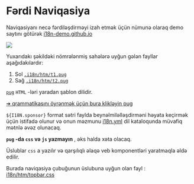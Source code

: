 # Fərdi Naviqasiya

Naviqasiyanı necə fərdiləşdirməyi izah etmək üçün nümunə olaraq demo saytını götürək [i18n-demo.github.io](//i18n-demo.github.io)

![](https://p.3ti.site/1731036697.avif)

Yuxarıdakı şəkildəki nömrələnmiş sahələrə uyğun gələn fayllar aşağıdakılardır:

1. Sol [`.i18n/htm/t1.pug`](https://github.com/i18n-site/demo.i18n.site/blob/main/.i18n/htm/t1.pug)
2. Sağ [`.i18n/htm/t2.pug`](https://github.com/i18n-site/demo.i18n.site/blob/main/.i18n/htm/t2.pug)

[`pug`](https://pugjs.org) `HTML` -ləri yaradan şablon dilidir.

[➔ qrammatikasını öyrənmək üçün bura klikləyin pug](https://pugjs.org)

`${I18N.sponsor}` format sətri faylda beynəlmiləlləşdirməni həyata keçirmək üçün istifadə olunur və onun məzmunu [i18n.yml](https://github.com/i18n-site/demo.i18n.site/blob/main/en/i18n.yml) dil kataloqunda müvafiq mətnlə əvəz olunacaq.

**`pug` -da `css` və `js` yazmayın** , əks halda xəta olacaq.

Üslublar `css` a yazılır və qarşılıqlı əlaqə veb komponentləri yaratmaqla əldə edilir.

Burada naviqasiya çubuğunun üslubuna uyğun olan fayl : [i18n/htm/topbar.css](https://github.com/i18n-site/demo.i18n.site/blob/main/.i18n/htm/topbar.css)